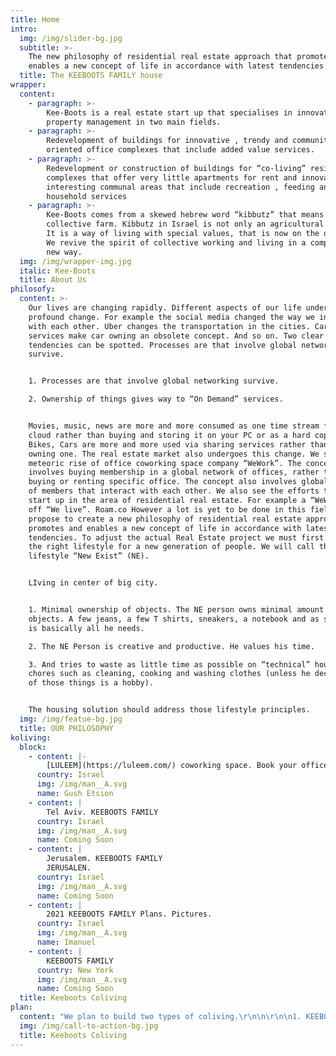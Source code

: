 ```yaml
---
title: Home
intro:
  img: /img/slider-bg.jpg
  subtitle: >-
    The new philosophy of residential real estate approach that promotes and
    enables a new concept of life in accordance with latest tendencies
  title: The KEEBOOTS FAMILY house
wrapper:
  content:
    - paragraph: >-
        Kee-Boots is a real estate start up that specialises in innovative
        property management in two main fields.
    - paragraph: >-
        Redevelopment of buildings for innovative , trendy and community
        oriented office complexes that include added value services.
    - paragraph: >-
        Redevelopment or construction of buildings for “co-living” residential
        complexes that offer very little apartments for rent and innovative and
        interesting communal areas that include recreation , feeding and
        household services
    - paragraph: >-
        Kee-Boots comes from a skewed hebrew word “kibbutz” that means
        collective farm. Kibbutz in Israel is not only an agricultural village.
        It is a way of living with special values, that is now on the decline .
        We revive the spirit of collective working and living in a completely
        new way.
  img: /img/wrapper-img.jpg
  italic: Kee-Boots
  title: About Us
philosofy:
  content: >-
    Our lives are changing rapidly. Different aspects of our life undergo
    profound change. For example the social media changed the way we interact
    with each other. Uber changes the transportation in the cities. Car sharing
    services make car owning an obsolete concept. And so on. Two clear
    tendencies can be spotted. Processes are that involve global networking
    survive.


    1. Processes are that involve global networking survive.

    2. Ownership of things gives way to “On Demand” services.


    Movies, music, news are more and more consumed as one time stream from the
    cloud rather than buying and storing it on your PC or as a hard copy. Also
    Bikes, Cars are more and more used via sharing services rather than by
    owning one. The real estate market also undergoes this change. We see the
    meteoric rise of office coworking space company “WeWork”. The concept
    involves buying membership in a global network of offices, rather than
    buying or renting specific office. The concept also involves global network
    of members that interact with each other. We also see the efforts to make a
    start up in the area of residential real estate. For example a “WeWork” spin
    off “We live”. Roam.co However a lot is yet to be done in this field. We
    propose to create a new philosophy of residential real estate approach that
    promotes and enables a new concept of life in accordance with latest
    tendencies. To adjust the actual Real Estate project we must first define
    the right lifestyle for a new generation of people. We will call this new
    lifestyle “New Exist” (NE).


    LIving in center of big city.


    1. Minimal ownership of objects. The NE person owns minimal amount of
    objects. A few jeans, a few T shirts, sneakers, a notebook and as smartphone
    is basically all he needs.

    2. The NE Person is creative and productive. He values his time.

    3. And tries to waste as little time as possible on “technical” household
    chores such as cleaning, cooking and washing clothes (unless he decides one
    of those things is a hobby).


    The housing solution should address those lifestyle principles.
  img: /img/featue-bg.jpg
  title: OUR PHILOSOPHY
koliving:
  block:
    - content: |-
        [LULEEM](https://luleem.com/) coworking space. Book your office now.
      country: Israel
      img: /img/man__A.svg
      name: Gush Etsion
    - content: |
        Tel Aviv. KEEBOOTS FAMILY
      country: Israel
      img: /img/man__A.svg
      name: Coming Soon
    - content: |
        Jerusalem. KEEBOOTS FAMILY
        JERUSALEN.
      country: Israel
      img: /img/man__A.svg
      name: Coming Soon
    - content: |
        2021 KEEBOOTS FAMILY Plans. Pictures.
      country: Israel
      img: /img/man__A.svg
      name: Imanuel
    - content: |
        KEEBOOTS FAMILY
      country: New York
      img: /img/man__A.svg
      name: Coming Soon
  title: Keeboots Coliving
plan:
  content: "We plan to build two types of coliving.\r\n\n\r\n\n1. KEEBOOTS Single. Focused on Single residents and childless couples.\r\n2. KEEBOOTS FAMILY Focused on couples with young kids.\r\n\nThe KEEBOOTS FAMILY house should have small private apartments with minimal storage space. Kitchen should be very small or not exist at all. Healthy food can and should be produced by professionals, at a specialised workshop. Cleaning should be done by professional stuff.\r\n\n\r\n\nA diverse communal areas should provide the ample space for work and leisure. It should be divided into relatively small areas, just a little bigger than a “living room“ in a conventional apartment. A person will choose which space feels more comfortable for him in a given moment.\r\n\n\r\n\nToday a few companies entered this market with a few very beautiful projects. However this is not even a tip of a iceberg of a huge market.\r\n\n\r\n\nAlso virtually all existing projects aim mainly at a young single professionals. Or at best at child free couples.\r\n\n\r\n\nA huge market exist for the same young professionals who either have a kid or two or are expecting one. It is the most challenging period in life and sometimes people make major changes in their life to accommodate to these new circumstances. Some buy a house in a suburb of a “commuter town” and start living a “standard family life”. Some rent a bigger apartment in a family friendly neighbourhood. It usually involves a drastic change in a lifestyle.\r\n\n\r\n\nSuch family will usually buy a whole bunch of possessions, such as furniture, toys, kitchenware and so on and will live and move with these objects for the rest of their life.\r\n\n\r\n\nWe believe that there is a huge demand for having kids while continuing to live a New Exist lifestyle. Without moving out of the center of the city, without buying a bunch of unnecessary stuff and without becoming a “housewife” who cooks and cleans the huge house all day long.\r\n\n\r\n\nThe solution is building a “Keeboots Family coliving” - an residential complex with tiny private apartments and big communal area that provide all the services a family with small kid might need. Some of the services are free and some cost money. A smart system of payment by “tokens” will be introduced.\r\n\n\r\n\n(Tokens as a local currency. not in a cryptocurrency meaning)\r\n\n\r\n\nA typical Keeboots family coliving will be an apartment complex with the ground flour as a communal area dedicated for the kids and adults attending the kids. And the upper floor as communal area for coworking and leisure without the kids. The floors in between hold the private apartments.\r\n\n\r\n\nThe Kids zone on the ground floor is a safe environment with one exit which is controlled by a guard.\r\n\n\r\n\nThe area consists of:\r\n\n\r\n\n1. Till midnight  Nursery for little babies (tokens).\r\n2. On site nursery for ages 6 month till 2 years (tokens).\r\n3. On site daycare. ages 3 till 5 (tokens).\r\n4. Yoga studio for kids and adults.\r\n5. Classrooms for special interest classes (tokens)).\r\n6. “Lego room” (free).\r\n7. Dolls room (free).\r\n8. Painting / drawing room (free).\r\n9. Outdoor playing ground with kids bicicles and kick scooters (free).\r\n10. Coworking area behind glass for mothers who want to work but watch their kids playing (tokens).\r\n11. Spa and gym\r\n\nThe upper floor\r\n\n\r\n\n1. Childfree coworking area\r\n2. Child free leisure zone: Smoking room. Movies room. Lounge area.\r\n3. Cafe and food catering service."
  img: /img/call-to-action-bg.jpg
  title: Keeboots Coliving
---
```

